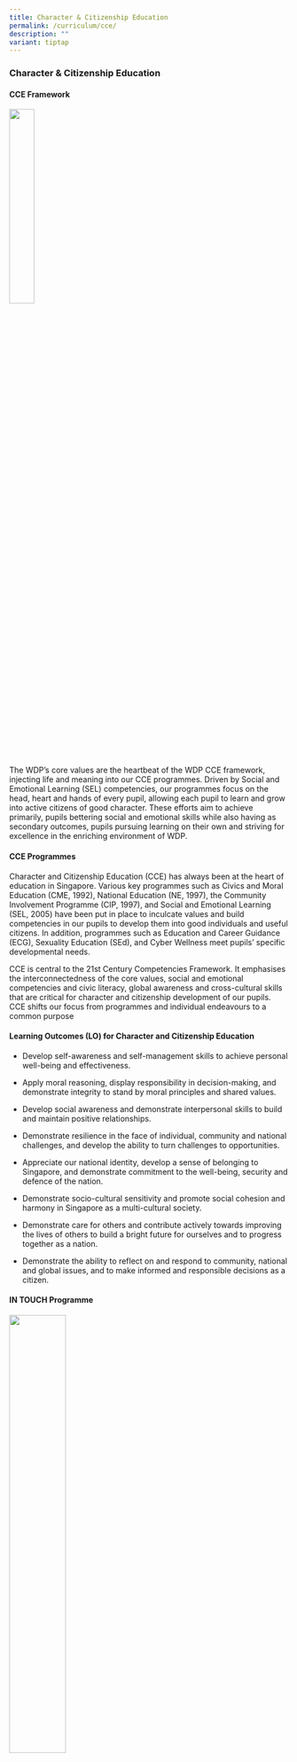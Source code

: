 ```yaml
---
title: Character & Citizenship Education
permalink: /curriculum/cce/
description: ""
variant: tiptap
---
```

<h3><strong>Character &amp; Citizenship Education</strong></h3><h4><strong>CCE Framework</strong></h4><div class="isomer-image-wrapper"><img style="width:30%" height="auto" width="100%" src="/images/cce1.jpg"></div><p>The WDP’s core values are the heartbeat of the WDP CCE framework, injecting life and meaning into our CCE programmes. Driven by Social and Emotional Learning (SEL) competencies, our programmes focus on the head, heart and hands of every pupil, allowing each pupil to learn and grow into active citizens of good character. These efforts aim to achieve primarily, pupils bettering social and emotional skills while also having as secondary outcomes, pupils pursuing learning on their own and striving for excellence in the enriching environment of WDP.</p><h4><strong>CCE Programmes</strong></h4><p>Character and Citizenship Education (CCE) has always been at the heart of education in Singapore. Various key programmes such as Civics and Moral Education (CME, 1992), National Education (NE, 1997), the Community Involvement Programme (CIP, 1997), and Social and Emotional Learning (SEL, 2005) have been put in place to inculcate values and build competencies in our pupils to develop them into good individuals and useful citizens. In addition, programmes such as Education and Career Guidance (ECG), Sexuality Education (SEd), and Cyber Wellness meet pupils’ specific developmental needs.</p><p>CCE is central to the 21st Century Competencies Framework. It emphasises the interconnectedness of the core values, social and emotional competencies and civic literacy, global awareness and cross-cultural skills that are critical for character and citizenship development of our pupils. CCE shifts our focus from programmes and individual endeavours to a common purpose</p><h4><strong>Learning Outcomes (LO) for Character and Citizenship Education</strong></h4><ul data-tight="true" class="tight"><li><p>Develop self-awareness and self-management skills to achieve personal well-being and effectiveness.</p></li><li><p>Apply moral reasoning, display responsibility in decision-making, and demonstrate integrity to stand by moral principles and shared values.</p></li><li><p>Develop social awareness and demonstrate interpersonal skills to build and maintain positive relationships.</p></li><li><p>Demonstrate resilience in the face of individual, community and national challenges, and develop the ability to turn challenges to opportunities.</p></li><li><p>Appreciate our national identity, develop a sense of belonging to Singapore, and demonstrate commitment to the well-being, security and defence of the nation.</p></li><li><p>Demonstrate socio-cultural sensitivity and promote social cohesion and harmony in Singapore as a multi-cultural society.</p></li><li><p>Demonstrate care for others and contribute actively towards improving the lives of others to build a bright future for ourselves and to progress together as a nation.</p></li><li><p>Demonstrate the ability to reflect on and respond to community, national and global issues, and to make informed and responsible decisions as a citizen.</p></li></ul><h4><strong>IN TOUCH Programme</strong></h4><div class="isomer-image-wrapper"><img style="width:45%" height="auto" width="100%" src="/images/cce2.jpg"></div><p>&nbsp;</p><h3><strong>Sexuality Education 2024</strong></h3><h4><strong>MOE Sexuality Education in Schools</strong></h4><p>1. Sexuality Education (SEd) in schools is about enabling students to understand the physiological, social and emotional changes they experience as they mature, develop healthy and rewarding relationships including those with members of the opposite sex, and make wise, informed and responsible decisions on sexuality matters. SEd is premised on the importance of the family as the basic unit of society. This means encouraging healthy, heterosexual marriages and stable nuclear family units with extended family support. The teaching and learning of SEd is based on respect for the values and beliefs of the different ethnic and religious communities in Singapore on sexuality issues.</p><p>2. The <strong>Goals</strong> of Sexuality Education are:</p><ul data-tight="true" class="tight"><li><p>To help students make wise, responsible and informed decisions through the provision of accurate, current and age-appropriate <em>knowledge</em> on human sexuality and the consequences of sexual activity;</p></li><li><p>To help students know themselves and build healthy and rewarding relationships through the acquisition of <em>social and emotional skills</em> of self-awareness, management of their thoughts, feelings and behaviours, development of empathy for others, possession of effective communication, problem-solving and decision-making skills; and</p></li><li><p>To help students develop a moral compass, respect for themselves and for others as sexual beings, premised on the family as the basic unit of society, through the inculcation of&nbsp;positive mainstream values and attitudes&nbsp;about sexuality.</p></li></ul><p>3. The <strong>Key Messages</strong> of Sexuality Education are:</p><ul data-tight="true" class="tight"><li><p>Love and respect yourself as you love and respect others;</p></li><li><p>Build positive relationships based on love and respect (which are the foundation for strong families);</p></li><li><p>Make responsible decisions for yourself, your family and society; and</p></li><li><p>Abstinence before marriage is the best protection against STIs/HIV and unintended pregnancies. Casual sex can harm and hurt you and your loved ones.</p></li></ul><p>You may click&nbsp;<strong><a href="https://go.gov.sg/moe-sexuality-education" rel="noopener noreferrer nofollow" target="_blank">here</a></strong>&nbsp;for more information on MOE Sexuality Education.</p><p><strong>Overview of Woodlands Primary School’s Sexuality Education Programme for 2024</strong></p><p>4. Sexuality Education is delivered in a holistic manner through the school curriculum.&nbsp;The content for Sexuality Education is grouped into five main themes: Human Development, Interpersonal Relationships, Sexual Health, Sexual Behaviour, and, Culture, Society and Law. You may click&nbsp;<strong><a href="https://go.gov.sg/moe-sexuality-education-scope" rel="noopener noreferrer nofollow" target="_blank">here</a></strong>&nbsp;for more information on the scope of Sexuality Education in the school curriculum.</p><p>5. The subjects that incorporate topics on sexuality include:<br>(a) Science<br>(b) Character and Citizenship Education (CCE)<br></p><p><strong>Sexuality Education Lessons</strong></p><p>6. The upper primary years mark the onset of puberty. With better nutrition and improved health care, children are reaching puberty at a younger age and have to grapple with physical, emotional and psychological changes in themselves. The implication is that our children are becoming biologically ready for sexual activity sooner without necessarily having the corresponding cognitive or emotional maturity to modulate their behaviours. Furthermore, our young are also exposed to a wide range of influences that could endanger health and undermine the integrity of the family. Our students require guidance so that they can respond with discernment to the sexual messages in the media and other sources.</p><p>7. Sexuality Education (SEd) lessons are taught as part of CCE (FTGP) at Primary 5 and 6. In SEd, students learn to understand the physiological, social and emotional changes they experience as they mature, develop healthy and rewarding relationships including those with members of the opposite sex, and make wise, informed and responsible decisions on sexuality matters.</p><h5><strong>At Woodlands Primary School, the following lessons from the Growing Years Programme will be taught in 2024:</strong></h5><p><strong>Primary 5</strong></p><table><tbody><tr><th rowspan="1" colspan="1"><p>CCE (FTGP) THEME</p></th><th rowspan="1" colspan="1"><p>LESSON TITLE / DURATION</p></th><th rowspan="1" colspan="1"><p>LESSON OVERVIEW</p></th><th rowspan="1" colspan="1"><p>TIME PERIOD (e.g. Term 1 Week 2)</p></th></tr><tr><td rowspan="1" colspan="1"><p>Growing Years</p></td><td rowspan="1" colspan="1"><p>Did You Know?<br>(60 min)</p></td><td rowspan="1" colspan="1"><p>This lesson focuses on helping students know what pornography is and how it can affect themselves and others. Students will learn about the dangers of being exposed to sexually explicit materials and reject the viewing and/or reading of pornographic materials. They will learn to evaluate their own responses when they encounter pornography by applying the strategy ‘<strong>Stop-Think-Do’.</strong></p><p>This lesson is conducted separately for boys and girls in different classrooms, so that the students will feel more comfortable during the discussions.</p></td><td rowspan="1" colspan="1"><p>Term 2 Week 8</p></td></tr><tr><td rowspan="1" colspan="1"><p></p></td><td rowspan="1" colspan="1"><p>Keeping Myself Safe<br>(60 min)</p></td><td rowspan="1" colspan="1"><p>In this lesson, students will learn about sexual abuse, how it can happen during online and offline interactions and the impact of such abuse on victims. They also learn how to take precautionary measures to be safe and how to seek help for themselves and their friends.</p><p>This lesson is conducted separately for boys and girls in different classrooms, so that the students will feel more comfortable during the discussions.</p></td><td rowspan="1" colspan="1"><p>Term 4 Week 2</p></td></tr><tr><td rowspan="1" colspan="1"><p></p></td><td rowspan="1" colspan="1"><p>Keeping Myself Safe<br>(60 min)</p></td><td rowspan="1" colspan="1"><p>This lesson focuses on helping students identify the emotions and stress caused by physical changes during puberty. Students will learn to describe the healthy ways to manage their negative feelings during this time. They will also learn to recognise that one’s identity need not be negatively affected, even when one’s body is experiencing changes due to puberty.</p><p>This lesson is conducted separately for boys and girls in different classrooms, so that the students will feel more comfortable during the discussions.</p></td><td rowspan="1" colspan="1"><p>Term 4 Week 3</p></td></tr></tbody></table><p></p><p><strong>Primary 6</strong></p><table><tbody><tr><th rowspan="1" colspan="1"><p>CCE (FTGP) THEME</p></th><th rowspan="1" colspan="1"><p>LESSONS TITLE/ DURATION</p></th><th rowspan="1" colspan="1"><p>Lesson OVERVIEW</p></th><th rowspan="1" colspan="1"><p>TIME PERIOD (e.g. Term 1 Week 2)</p></th></tr><tr><td rowspan="1" colspan="1"><p>Growing Years</p></td><td rowspan="1" colspan="1"><p>Are We More than Friends?<br>Lesson 1<br>(60 min)</p></td><td rowspan="1" colspan="1"><p>In this lesson, students will learn to distinguish between the characteristics of love and infatuation, and identify the strong emotions that may arise from experiencing the feelings of infatuation. They will recognise that experiencing feelings of infatuation is part of growing up and becoming infatuated with someone does not mean that they should be involved in a romantic relationship. Instead, they should focus on building strong and healthy friendships with their circles of friends.</p></td><td rowspan="1" colspan="1"><p>Term 2 Week 3</p></td></tr><tr><td rowspan="1" colspan="1"><p></p></td><td rowspan="1" colspan="1"><p>Are We More than Friends? <br>Lesson 2<br>(60 min)</p></td><td rowspan="1" colspan="1"><p>In this lesson, students will learn healthy ways to manage the emotions arising from infatuation and recognise the importance of respecting the boundaries of any relationship. They will also recognise the negative impact of teasing their peers who may be experiencing the feelings of infatuation and learn to behave maturely towards each other.</p></td><td rowspan="1" colspan="1"><p>Term 3 Week 1</p></td></tr></tbody></table><h4><strong>Information for Parents</strong></h4><p>8. Parents may opt their children out of the Growing Years programme, and/or supplementary sexuality education programmes by MOE-approved external providers.</p><p>9. Parents who wish to opt their children out of the&nbsp;<strong>Growing Years (GY) programme</strong>&nbsp;need to complete an opt-out form.&nbsp;This form will be distributed to parents at the start of the year and is also downloadable&nbsp;<a href="/files/optoutform.pdf" rel="noopener noreferrer nofollow" target="_blank">here</a>. <strong>The completed opt-out form is to be submitted by&nbsp;10 February 2024</strong>.</p><p>10. Parents can contact the school at&nbsp;<strong>6269 7410</strong>&nbsp;for discussion or to seek clarification about the school’s sexuality education programme.</p>